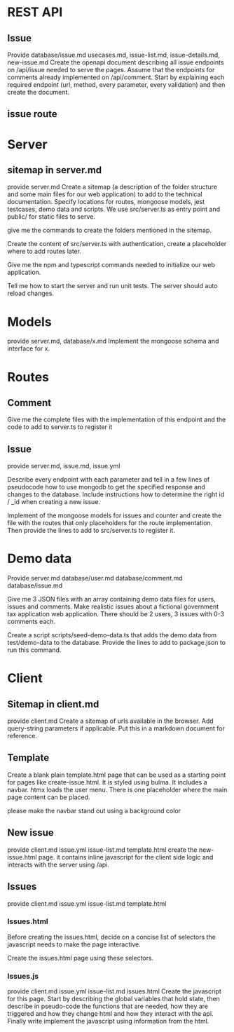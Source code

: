 # REST API
## Issue
Provide database/issue.md usecases.md, issue-list.md, issue-details.md, new-issue.md
Create the openapi document describing all issue endpoints on /api/issue needed to serve the pages. Assume that the endpoints for comments already implemented on /api/comment. Start by explaining each required endpoint (url, method, every parameter, every validation) and then create the document.

## issue route

# Server
## sitemap in server.md
provide server.md
Create a sitemap (a description of the folder structure and some main files for our web application) to add to the technical documentation. 
Specify locations for routes, mongoose models, jest testcases, demo data and scripts. We use src/server.ts as entry point and public/ for static files to serve.

give me the commands to create the folders mentioned in the sitemap.

Create the content of src/server.ts with authentication, create a placeholder where to add routes later.

Give me the npm and typescript commands needed to initialize our web application. 

Tell me how to start the server and run unit tests. The server should auto reload changes.

# Models
provide server.md, database/x.md
Implement the mongoose schema and interface for x.

# Routes

## Comment
Give me the complete files with the implementation of this endpoint and the code to add to server.ts to register it

## Issue
provide server.md, issue.md, issue.yml

Describe every endpoint with each parameter and tell in a few lines of pseudocode how to use mongodb to get the specified response and changes to the database. Include instructions how to determine the right id / _id when creating a new issue.

Implement of the mongoose models for issues and counter and create the file with the routes that only placeholders for the route implementation. Then provide the lines to add to src/server.ts to register it.


# Demo data
Provide server.md database/user.md database/comment.md database/issue.md

Give me 3 JSON files with an array containing demo data files for users, issues and comments. Make realistic issues about a fictional government tax application web application. There should be 2 users, 3 issues with 0-3 comments each.

Create a script scripts/seed-demo-data.ts that adds the demo data from test/demo-data to the database. Provide the lines to add to package.json to run this command.

# Client

## Sitemap in client.md
provide client.md
Create a sitemap of urls available in the browser. Add query-string parameters if applicable.
Put this in a markdown document for reference.

## Template
Create a blank plain template.html page that can be used as a starting point for pages like create-issue.html. It is styled using bulma. It includes a navbar. htmx loads the user menu. There is one placeholder where the main page content can be placed.

please make the navbar stand out using a background color

## New issue
provide client.md issue.yml issue-list.md template.html
create the new-issue.html page. it contains inline javascript for the client side logic and interacts with the server using /api.

## Issues
provide client.md issue.yml issue-list.md template.html

### Issues.html
Before creating the issues.html, decide on a concise list of selectors the javascript needs to make the page interactive.

Create the issues.html page using these selectors.

### Issues.js
provide client.md issue.yml issue-list.md issues.html
Create the javascript for this page. Start by describing the global variables that hold state, then describe in pseudo-code the functions that are needed, how they are triggered and how they change html and how they interact with the api. Finally write implement the javascript using information from the html.
